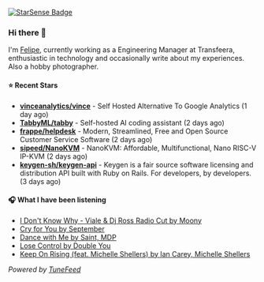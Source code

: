 <a href="https://starsense.app/developer-types" target="_blank"><img src="https://starsense.app/api/badge/?user=valtlfelipe" alt="StarSense Badge"></a>

### Hi there 👋

I'm [Felipe](https://felipevm.com), currently working as a Engineering Manager at Transfeera, enthusiastic in technology and occasionally write about my experiences. Also a hobby photographer.

#### ⭐ Recent Stars
- **[vinceanalytics/vince](https://github.com/vinceanalytics/vince)** - Self Hosted Alternative To Google Analytics (1 day ago)
- **[TabbyML/tabby](https://github.com/TabbyML/tabby)** - Self-hosted AI coding assistant (2 days ago)
- **[frappe/helpdesk](https://github.com/frappe/helpdesk)** - Modern, Streamlined, Free and Open Source Customer Service Software (2 days ago)
- **[sipeed/NanoKVM](https://github.com/sipeed/NanoKVM)** - NanoKVM: Affordable, Multifunctional, Nano RISC-V IP-KVM (2 days ago)
- **[keygen-sh/keygen-api](https://github.com/keygen-sh/keygen-api)** - Keygen is a fair source software licensing and distribution API built with Ruby on Rails. For developers, by developers. (3 days ago)

#### 🎧 What I have been listening
- [I Don&#39;t Know Why - Viale &amp; Dj Ross Radio Cut by Moony](https://open.spotify.com/track/2wGjwatu3E4gkw2H6ZVTHA)
- [Cry for You by September](https://open.spotify.com/track/1mvZErZBp7WZT3HfGBykao)
- [Dance with Me by Saint, MDP](https://open.spotify.com/track/1E7ZNYv3QN2WB1rPWjSWiv)
- [Lose Control by Double You](https://open.spotify.com/track/4KoWdGiifw8FjMiFg8mWiD)
- [Keep On Rising (feat. Michelle Shellers) by Ian Carey, Michelle Shellers](https://open.spotify.com/track/3D8mVCWw5xXZSh6kB0ZtWQ)

_Powered by [TuneFeed](https://tunefeed.app?ref=github.com)_


